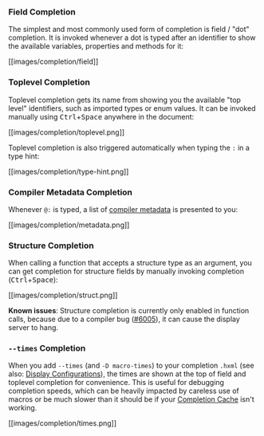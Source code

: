 ### Field Completion

The simplest and most commonly used form of completion is field / "dot" completion. It is invoked whenever a dot is typed after an identifier to show the available variables, properties and methods for it:

[[images/completion/field]]

### Toplevel Completion

Toplevel completion gets its name from showing you the available "top level" identifiers, such as imported types or enum values. It can be invoked manually using <kbd>Ctrl</kbd>+<kbd>Space</kbd> anywhere in the document:

[[images/completion/toplevel.png]]

Toplevel completion is also triggered automatically when typing the `:` in a type hint:

[[images/completion/type-hint.png]]

### Compiler Metadata Completion

Whenever `@:` is typed, a list of [compiler metadata](https://haxe.org/manual/cr-metadata.html) is presented to you:

[[images/completion/metadata.png]]

### Structure Completion

When calling a function that accepts a structure type as an argument, you can get completion for structure fields by manually invoking completion (<kbd>Ctrl</kbd>+<kbd>Space</kbd>):

[[images/completion/struct.png]]

**Known issues**: Structure completion is currently only enabled in function calls, because due to a compiler bug ([#6005](https://github.com/HaxeFoundation/haxe/issues/6005)), it can cause the display server to hang.

### `--times` Completion

When you add `--times` (and `-D macro-times`) to your completion `.hxml` (see also: [Display Configurations](/vshaxe/vshaxe/wiki/Configuration#display-configurations-and-display-server)), the times are shown at the top of field and toplevel completion for convenience. This is useful for debugging completion speeds, which can be heavily impacted by careless use of macros or be much slower than it should be if your [Completion Cache](/vshaxe/vshaxe/wiki/Completion-Cache) isn't working.

[[images/completion/times.png]]